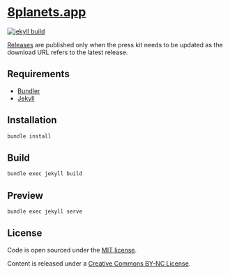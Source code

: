 # [8planets.app](https://8planets.app)

[![jekyll build](https://github.com/pixyzehn/8planets.app/actions/workflows/build.yml/badge.svg)](https://github.com/pixyzehn/8planets.app/actions/workflows/build.yml)

[Releases](https://github.com/pixyzehn/8planets.app/releases) are published only when the press kit needs to be updated as the download URL refers to the latest release.

## Requirements

- [Bundler](https://bundler.io)
- [Jekyll](https://jekyllrb.com)

## Installation

```bash
bundle install
```

## Build

```bash
bundle exec jekyll build
```

## Preview

```bash
bundle exec jekyll serve
```

## License

Code is open sourced under the [MIT license](LICENSE).

Content is released under a [Creative Commons BY-NC License](http://creativecommons.org/licenses/by-nc/4.0/).
